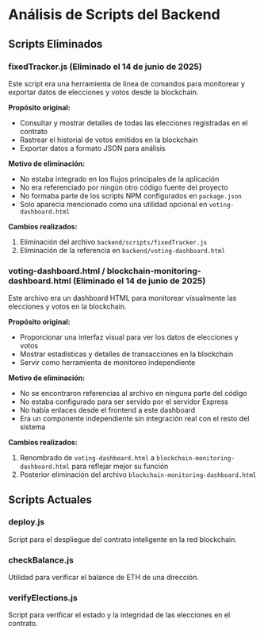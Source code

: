 # Análisis de Scripts del Backend

## Scripts Eliminados

### fixedTracker.js (Eliminado el 14 de junio de 2025)

Este script era una herramienta de línea de comandos para monitorear y exportar datos de elecciones y votos desde la blockchain.

**Propósito original:**

- Consultar y mostrar detalles de todas las elecciones registradas en el contrato
- Rastrear el historial de votos emitidos en la blockchain
- Exportar datos a formato JSON para análisis

**Motivo de eliminación:**

- No estaba integrado en los flujos principales de la aplicación
- No era referenciado por ningún otro código fuente del proyecto
- No formaba parte de los scripts NPM configurados en `package.json`
- Solo aparecía mencionado como una utilidad opcional en `voting-dashboard.html`

**Cambios realizados:**

1. Eliminación del archivo `backend/scripts/fixedTracker.js`
2. Eliminación de la referencia en `backend/voting-dashboard.html`

### voting-dashboard.html / blockchain-monitoring-dashboard.html (Eliminado el 14 de junio de 2025)

Este archivo era un dashboard HTML para monitorear visualmente las elecciones y votos en la blockchain.

**Propósito original:**

- Proporcionar una interfaz visual para ver los datos de elecciones y votos
- Mostrar estadísticas y detalles de transacciones en la blockchain
- Servir como herramienta de monitoreo independiente

**Motivo de eliminación:**

- No se encontraron referencias al archivo en ninguna parte del código
- No estaba configurado para ser servido por el servidor Express
- No había enlaces desde el frontend a este dashboard
- Era un componente independiente sin integración real con el resto del sistema

**Cambios realizados:**

1. Renombrado de `voting-dashboard.html` a `blockchain-monitoring-dashboard.html` para reflejar mejor su función
2. Posterior eliminación del archivo `blockchain-monitoring-dashboard.html`

## Scripts Actuales

### deploy.js

Script para el despliegue del contrato inteligente en la red blockchain.

### checkBalance.js

Utilidad para verificar el balance de ETH de una dirección.

### verifyElections.js

Script para verificar el estado y la integridad de las elecciones en el contrato.
